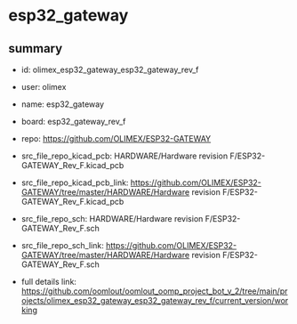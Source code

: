 # esp32_gateway
 
## summary 
* id: olimex_esp32_gateway_esp32_gateway_rev_f
* user: olimex
* name: esp32_gateway
* board: esp32_gateway_rev_f
* repo: https://github.com/OLIMEX/ESP32-GATEWAY
* src_file_repo_kicad_pcb: HARDWARE/Hardware revision F/ESP32-GATEWAY_Rev_F.kicad_pcb
* src_file_repo_kicad_pcb_link: https://github.com/OLIMEX/ESP32-GATEWAY/tree/master/HARDWARE/Hardware revision F/ESP32-GATEWAY_Rev_F.kicad_pcb


* src_file_repo_sch: HARDWARE/Hardware revision F/ESP32-GATEWAY_Rev_F.sch
* src_file_repo_sch_link: https://github.com/OLIMEX/ESP32-GATEWAY/tree/master/HARDWARE/Hardware revision F/ESP32-GATEWAY_Rev_F.sch
* full details link: https://github.com/oomlout/oomlout_oomp_project_bot_v_2/tree/main/projects/olimex_esp32_gateway_esp32_gateway_rev_f/current_version/working  







